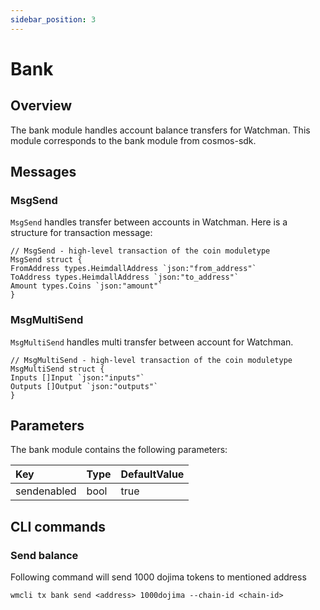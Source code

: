 ```yaml
---
sidebar_position: 3
---
```


<!-- @format -->

# Bank

## Overview

The bank module handles account balance transfers for Watchman. This module corresponds to the bank module from cosmos-sdk.

## Messages

### MsgSend

`MsgSend` handles transfer between accounts in Watchman. Here is a structure for transaction message:

```text
// MsgSend - high-level transaction of the coin moduletype
MsgSend struct {
FromAddress types.HeimdallAddress `json:"from_address"`
ToAddress types.HeimdallAddress `json:"to_address"`
Amount types.Coins `json:"amount"`
}
```

### MsgMultiSend

`MsgMultiSend` handles multi transfer between account for Watchman.

```text
// MsgMultiSend - high-level transaction of the coin moduletype
MsgMultiSend struct {
Inputs []Input `json:"inputs"`
Outputs []Output `json:"outputs"`
}
```

## Parameters

The bank module contains the following parameters:

| Key         | Type | DefaultValue |
| :---------- | :--- | :----------- |
| sendenabled | bool | true         |

## CLI commands

### Send balance

Following command will send 1000 dojima tokens to mentioned address

```
wmcli tx bank send <address> 1000dojima --chain-id <chain-id>
```
